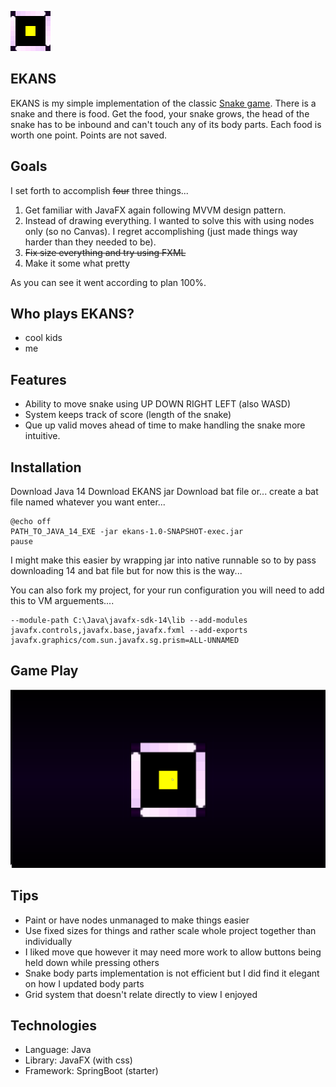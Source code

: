 ![Test](https://github.com/bwcsemaj/ekans/blob/master/src/main/resources/assets/ekans_icon_64x64.png?raw=true) 

EKANS 
-----
EKANS is my simple implementation of the classic [Snake game](https://en.wikipedia.org/wiki/Snake_(video_game_genre)). There is a snake and there is food. Get the food, your snake grows, the head of the snake has to be inbound and can't touch any of its body parts. Each food is worth one point. Points are not saved.

Goals
-----
I set forth to accomplish <s>four</s> three things...

1. Get familiar with JavaFX again following MVVM design pattern.
2. Instead of drawing everything. I wanted to solve this with using nodes only (so no Canvas). I regret accomplishing (just made things way harder than they needed to be).
3. <s>Fix size everything and try using FXML</s>
4. Make it some what pretty

As you can see it went according to plan 100%.

Who plays EKANS?
------------
* cool kids
* me

Features
---------
* Ability to move snake using UP DOWN RIGHT LEFT (also WASD)
* System keeps track of score (length of the snake)
* Que up valid moves ahead of time to make handling the snake more intuitive.

Installation
------------
Download Java 14
Download EKANS jar 
Download bat file or... 
create a bat file named whatever you want
enter...

	@echo off
	PATH_TO_JAVA_14_EXE -jar ekans-1.0-SNAPSHOT-exec.jar
	pause

I might make this easier by wrapping jar into native runnable so to by pass downloading 14 and bat file but for now this is the way...

You can also fork my project, for your run configuration you will need to add this to VM arguements....

	--module-path C:\Java\javafx-sdk-14\lib --add-modules javafx.controls,javafx.base,javafx.fxml --add-exports javafx.graphics/com.sun.javafx.sg.prism=ALL-UNNAMED

Game Play
---------

![gameplay](ekans.gif)

Tips
----
* Paint or have nodes unmanaged to make things easier
* Use fixed sizes for things and rather scale whole project together than individually
* I liked move que however it may need more work to allow buttons being held down while pressing others
* Snake body parts implementation is not efficient but I did find it elegant on how I updated body parts
* Grid system that doesn't relate directly to view I enjoyed

Technologies
------------
* Language: Java
* Library: JavaFX (with css)
* Framework: SpringBoot (starter)